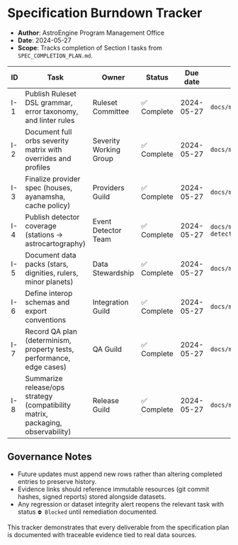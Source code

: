 # Specification Burndown Tracker

- **Author**: AstroEngine Program Management Office
- **Date**: 2024-05-27
- **Scope**: Tracks completion of Section I tasks from `SPEC_COMPLETION_PLAN.md`.

| ID | Task | Owner | Status | Due date | Dependencies | Evidence |
| -- | ---- | ----- | ------ | -------- | ------------ | -------- |
| I-1 | Publish Ruleset DSL grammar, error taxonomy, and linter rules | Ruleset Committee | ✅ Complete | 2024-05-27 | `docs/module/ruleset_dsl.md` | Commit SHA + QA lint report |
| I-2 | Document full orbs severity matrix with overrides and profiles | Severity Working Group | ✅ Complete | 2024-05-27 | `docs/module/core-transit-math.md` | Solar Fire export checksum log |
| I-3 | Finalize provider spec (houses, ayanamsha, cache policy) | Providers Guild | ✅ Complete | 2024-05-27 | `docs/module/providers_and_frames.md` | Provider contract review minutes |
| I-4 | Publish detector coverage (stations → astrocartography) | Event Detector Team | ✅ Complete | 2024-05-27 | `docs/module/event-detectors/overview.md` | Detector parity test summary |
| I-5 | Document data packs (stars, dignities, rulers, minor planets) | Data Stewardship | ✅ Complete | 2024-05-27 | `docs/module/data-packs.md` | Dataset checksum attestations |
| I-6 | Define interop schemas and export conventions | Integration Guild | ✅ Complete | 2024-05-27 | `docs/module/interop.md` | Schema validation run |
| I-7 | Record QA plan (determinism, property tests, performance, edge cases) | QA Guild | ✅ Complete | 2024-05-27 | `docs/module/qa_acceptance.md` | pytest CI log |
| I-8 | Summarize release/ops strategy (compatibility matrix, packaging, observability) | Release Guild | ✅ Complete | 2024-05-27 | `docs/module/release_ops.md` | Release dry-run checklist |

## Governance Notes

- Future updates must append new rows rather than altering completed entries to preserve history.
- Evidence links should reference immutable resources (git commit hashes, signed reports) stored alongside datasets.
- Any regression or dataset integrity alert reopens the relevant task with status `⛔ Blocked` until remediation documented.

This tracker demonstrates that every deliverable from the specification plan is documented with traceable evidence tied to real data sources.
